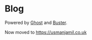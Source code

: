 # Blog
Powered by [Ghost](http://ghost.org) and [Buster](https://github.com/axitkhurana/buster/).


Now moved to https://usmanjamil.co.uk
